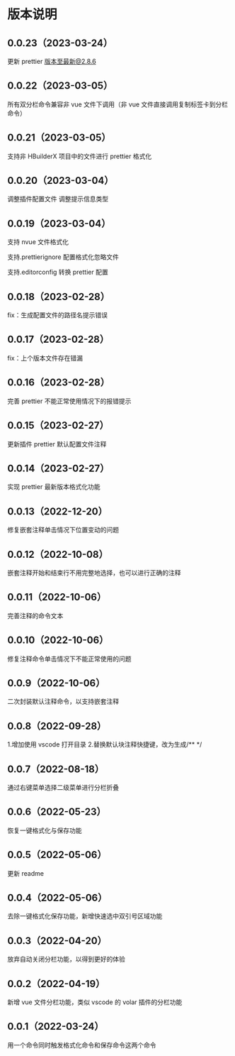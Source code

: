 # 版本说明

## 0.0.23（2023-03-24）

更新 prettier 版本至最新@2.8.6

## 0.0.22（2023-03-05）

所有双分栏命令兼容非 vue 文件下调用（非 vue 文件直接调用复制标签卡到分栏命令）

## 0.0.21（2023-03-05）

支持非 HBuilderX 项目中的文件进行 prettier 格式化

## 0.0.20（2023-03-04）

调整插件配置文件 调整提示信息类型

## 0.0.19（2023-03-04）

支持 nvue 文件格式化

支持.prettierignore 配置格式化忽略文件

支持.editorconfig 转换 prettier 配置

## 0.0.18（2023-02-28）

fix：生成配置文件的路径名提示错误

## 0.0.17（2023-02-28）

fix：上个版本文件存在错漏

## 0.0.16（2023-02-28）

完善 prettier 不能正常使用情况下的报错提示

## 0.0.15（2023-02-27）

更新插件 prettier 默认配置文件注释

## 0.0.14（2023-02-27）

实现 prettier 最新版本格式化功能

## 0.0.13（2022-12-20）

修复嵌套注释单击情况下位置变动的问题

## 0.0.12（2022-10-08）

嵌套注释开始和结束行不用完整地选择，也可以进行正确的注释

## 0.0.11（2022-10-06）

完善注释的命令文本

## 0.0.10（2022-10-06）

修复注释命令单击情况下不能正常使用的问题

## 0.0.9（2022-10-06）

二次封装默认注释命令，以支持嵌套注释

## 0.0.8（2022-09-28）

1.增加使用 vscode 打开目录 2.替换默认块注释快捷键，改为生成/\*\* \*/

## 0.0.7（2022-08-18）

通过右键菜单选择二级菜单进行分栏折叠

## 0.0.6（2022-05-23）

恢复一键格式化与保存功能

## 0.0.5（2022-05-06）

更新 readme

## 0.0.4（2022-05-06）

去除一键格式化保存功能，新增快速选中双引号区域功能

## 0.0.3（2022-04-20）

放弃自动关闭分栏功能，以得到更好的体验

## 0.0.2（2022-04-19）

新增 vue 文件分栏功能，类似 vscode 的 volar 插件的分栏功能

## 0.0.1（2022-03-24）

用一个命令同时触发格式化命令和保存命令这两个命令

 <git-talk/>
